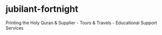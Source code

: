 # jubilant-fortnight
Printing the Holy Quran &amp; Supplier  -  Tours &amp; Travels  -  Educational Support Services
